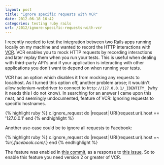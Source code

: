```yaml
---
layout: post
title: "Ignore specific requests with VCR"
date: 2012-06-18 16:42
categories: testing ruby rails
url: /2012/ignore-specific-requests-with-vcr
---
```


I recently needed to test the integration between two Rails apps running locally on
my machine and wanted to record the HTTP interactions with
[VCR](https://github.com/myronmarston/vcr). VCR enables you to mock HTTP requests by
recording interactions and later replay them when you run your tests. This is useful
when dealing with third-party API's and if your application is interacting with other
applications you don't want to depend on when running your tests.

<!-- more -->

VCR has an option which disables it from mocking any requests to localhost. As I
turned this option off, another problem arose; it wouldn't allow selenium-webdriver to
connect to `http://127.0.0.1/_IDENTITY_` (why it needs this I do not know). In
searching for an answer I came upon this neat, and seemingly undocumented, feature of
VCR: Ignoring requests to specific hostnames.

{% highlight ruby %}
c.ignore_request do |request|
  URI(request.uri).host == '127.0.0.1'
end
{% endhighlight %}

Another use-case could be to ignore all requests to Facebook:

{% highlight ruby %}
c.ignore_request do |request|
  URI(request.uri).host =~ %r{.*facebook\.com/.*}
end
{% endhighlight %}

The feature was enabled in [this
commit](https://github.com/myronmarston/vcr/commit/531896caaf094a298baf8a62e490eeda0d31ee15),
as a response to [this issue](https://github.com/myronmarston/vcr/issues/42). So
to enable this feature you need version 2 or greater of VCR.
